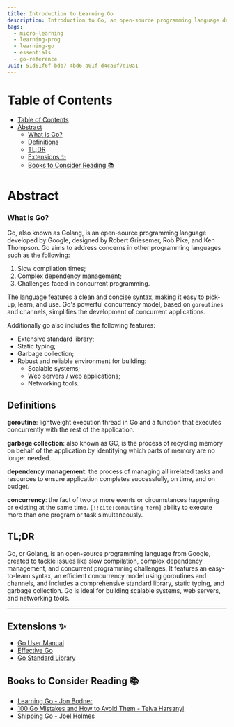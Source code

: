 ```yaml
---
title: Introduction to Learning Go
description: Introduction to Go, an open-source programming language designed by Google, created by Robert Griesemer, Rob Pike, and Ken Thompson. Go aims to address issues commonly found in other programming languages such as slow compilation times, complex dependency management, and difficulty writing concurrent programs.
tags:
  - micro-learning
  - learning-prog
  - learning-go
  - essentials
  - go-reference
uuid: 51d61f6f-bdb7-4bd6-a01f-d4ca0f7d10a1
---
```

# Table of Contents

- [Table of Contents](#table-of-contents)
- [Abstract](#abstract)
    - [What is Go?](#what-is-go)
  - [Definitions](#definitions)
  - [TL;DR](#tldr)
  - [Extensions ✨](#extensions-)
  - [Books to Consider Reading 📚](#books-to-consider-reading-)

# Abstract

### What is Go?

Go, also known as Golang, is an open-source programming language developed by Google, designed by Robert Griesemer, Rob Pike, and Ken Thompson. Go aims to address concerns in other programming languages such as the following:
1. Slow compilation times;
2. Complex dependency management;
3. Challenges faced in concurrent programming.

The language features a clean and concise syntax, making it easy to pick-up, learn, and use. Go's powerful concurrency model, based on `goroutines` and channels, simplifies the development of concurrent applications. 

Additionally go also includes the following features:
- Extensive standard library;
- Static typing;
- Garbage collection;
- Robust and reliable environment for building:
	- Scalable systems;
	- Web servers / web applications;
	- Networking tools.

## Definitions

**goroutine**: lightweight execution thread in Go and a function that executes concurrently with the rest of the application.

**garbage collection**: also known as GC, is the process of recycling memory on behalf of the application by identifying which parts of memory are no longer needed.

**dependency management**: the process of managing all irrelated tasks and resources to ensure application completes successfully, on time, and on budget. 

**concurrency**: the fact of two or more events or circumstances happening or existing at the same time. 
	`[!!cite:computing term]` ability to execute more than one program or task simultaneously.

## TL;DR

Go, or Golang, is an open-source programming language from Google, created to tackle issues like slow compilation, complex dependency management, and concurrent programming challenges. It features an easy-to-learn syntax, an efficient concurrency model using goroutines and channels, and includes a comprehensive standard library, static typing, and garbage collection. Go is ideal for building scalable systems, web servers, and networking tools.

---
## Extensions ✨
- [Go User Manual](https://tip.golang.org/doc/)
- [Effective Go](https://tip.golang.org/doc/effective_go)
- [Go Standard Library](https://pkg.go.dev/std)

## Books to Consider Reading 📚
- [Learning Go - Jon Bodner](https://learning.oreilly.com/library/view/learning-go/9781492077206/)
- [100 Go Mistakes and How to Avoid Them - Teiva Harsanyi](https://learning.oreilly.com/library/view/100-go-mistakes/9781617299599/)
- [Shipping Go - Joel Holmes](https://learning.oreilly.com/library/view/shipping-go/9781617299506/)
